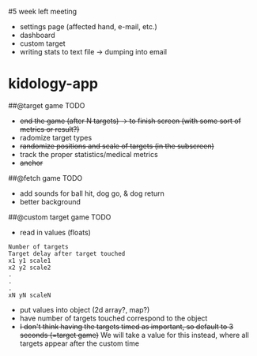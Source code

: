 #5 week left meeting
* settings page (affected hand, e-mail, etc.)
* dashboard
* custom target
* writing stats to text file -> dumping into email

kidology-app
============
##@target game TODO
* ~~end the game (after N targets) -> to finish screen (with some sort of metrics or result?)~~
* radomize target types
* ~~randomize positions and scale of targets (in the subscreen)~~
* track the proper statistics/medical metrics
* ~~anchor~~

##@fetch game TODO
* add sounds for ball hit, dog go, & dog return
* better background

##@custom target game TODO
* read in values (floats)
```
Number of targets
Target delay after target touched
x1 y1 scale1
x2 y2 scale2
.
.
.
xN yN scaleN
```
* put values into object (2d array?, map?)
* have number of targets touched correspond to the object
* ~~I don't think having the targets timed as important, so default to 3 seconds (=target game)~~ We will take a value for this instead, where all targets appear after the custom time


